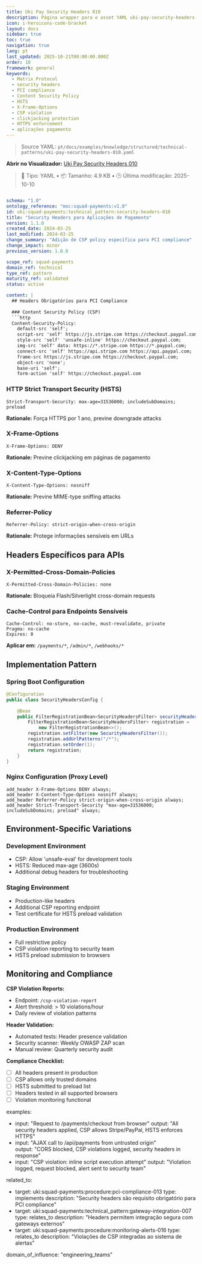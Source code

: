```yaml
---
title: Uki Pay Security Headers 010
description: Página wrapper para o asset YAML uki-pay-security-headers-010.yaml
icon: i-heroicons-code-bracket
layout: docs
sidebar: true
toc: true
navigation: true
lang: pt
last_updated: 2025-10-21T00:00:00.000Z
order: 10
framework: general
keywords:
  - Matrix Protocol
  - security headers
  - PCI compliance
  - Content Security Policy
  - HSTS
  - X-Frame-Options
  - CSP violation
  - clickjacking protection
  - HTTPS enforcement
  - aplicações pagamento
---
```

> Source YAML: `pt/docs/examples/knowledge/structured/technical-patterns/uki-pay-security-headers-010.yaml`

**Abrir no Visualizador:** [Uki Pay Security Headers 010](/pt/docs/viewer?file=/docs/examples/knowledge/structured/technical-patterns/uki-pay-security-headers-010.yaml)

> 📄 Tipo: YAML • 📦 Tamanho: 4.9 KB • 🕒 Última modificação: 2025-10-10



```yaml

schema: "1.0"
ontology_reference: "moc:squad-payments:v1.0"
id: uki:squad-payments:technical_pattern:security-headers-010
title: "Security Headers para Aplicações de Pagamento"
version: 1.1.0
created_date: 2024-03-25
last_modified: 2024-03-25
change_summary: "Adição de CSP policy específica para PCI compliance"
change_impact: minor
previous_version: 1.0.0

scope_ref: squad-payments
domain_ref: technical
type_ref: pattern
maturity_ref: validated
status: active

content: |
  ## Headers Obrigatórios para PCI Compliance
  
  ### Content Security Policy (CSP)
  ```http
  Content-Security-Policy: 
    default-src 'self';
    script-src 'self' https://js.stripe.com https://checkout.paypal.com;
    style-src 'self' 'unsafe-inline' https://checkout.paypal.com;
    img-src 'self' data: https://*.stripe.com https://*.paypal.com;
    connect-src 'self' https://api.stripe.com https://api.paypal.com;
    frame-src https://js.stripe.com https://checkout.paypal.com;
    object-src 'none';
    base-uri 'self';
    form-action 'self' https://checkout.paypal.com
  ```

  
  ### HTTP Strict Transport Security (HSTS)  
  ```http
  Strict-Transport-Security: max-age=31536000; includeSubDomains; preload
  ```

  **Rationale:** Força HTTPS por 1 ano, previne downgrade attacks
  
  ### X-Frame-Options
  ```http
  X-Frame-Options: DENY
  ```

  **Rationale:** Previne clickjacking em páginas de pagamento
  
  ### X-Content-Type-Options
  ```http
  X-Content-Type-Options: nosniff
  ```

  **Rationale:** Previne MIME-type sniffing attacks
  
  ### Referrer-Policy
  ```http
  Referrer-Policy: strict-origin-when-cross-origin
  ```

  **Rationale:** Protege informações sensíveis em URLs
  
  ## Headers Específicos para APIs
  
  ### X-Permitted-Cross-Domain-Policies
  ```http
  X-Permitted-Cross-Domain-Policies: none
  ```

  **Rationale:** Bloqueia Flash/Silverlight cross-domain requests
  
  ### Cache-Control para Endpoints Sensíveis
  ```http
  Cache-Control: no-store, no-cache, must-revalidate, private
  Pragma: no-cache
  Expires: 0
  ```

  **Aplicar em:** `/payments/*`, `/admin/*`, `/webhooks/*`
  
  ## Implementation Pattern
  
  ### Spring Boot Configuration
  ```java
  @Configuration
  public class SecurityHeadersConfig {
      
      @Bean
      public FilterRegistrationBean<SecurityHeadersFilter> securityHeadersFilter() {
          FilterRegistrationBean<SecurityHeadersFilter> registration = 
              new FilterRegistrationBean<>();
          registration.setFilter(new SecurityHeadersFilter());
          registration.addUrlPatterns("/*");
          registration.setOrder(1);
          return registration;
      }
  }
  ```

  
  ### Nginx Configuration (Proxy Level)
  ```nginx
  add_header X-Frame-Options DENY always;
  add_header X-Content-Type-Options nosniff always;
  add_header Referrer-Policy strict-origin-when-cross-origin always;
  add_header Strict-Transport-Security "max-age=31536000; includeSubDomains; preload" always;
  ```

  
  ## Environment-Specific Variations
  
  ### Development Environment
  - CSP: Allow 'unsafe-eval' for development tools
  - HSTS: Reduced max-age (3600s)
  - Additional debug headers for troubleshooting
  
  ### Staging Environment  
  - Production-like headers
  - Additional CSP reporting endpoint
  - Test certificate for HSTS preload validation
  
  ### Production Environment
  - Full restrictive policy
  - CSP violation reporting to security team
  - HSTS preload submission to browsers
  
  ## Monitoring and Compliance
  
  **CSP Violation Reports:**
  - Endpoint: `/csp-violation-report`
  - Alert threshold: > 10 violations/hour
  - Daily review of violation patterns
  
  **Header Validation:**
  - Automated tests: Header presence validation
  - Security scanner: Weekly OWASP ZAP scan
  - Manual review: Quarterly security audit
  
  **Compliance Checklist:**
  - [ ] All headers present in production
  - [ ] CSP allows only trusted domains  
  - [ ] HSTS submitted to preload list
  - [ ] Headers tested in all supported browsers
  - [ ] Violation monitoring functional

examples:
  - input: "Request to /payments/checkout from browser"
    output: "All security headers applied, CSP allows Stripe/PayPal, HSTS enforces HTTPS"
  - input: "AJAX call to /api/payments from untrusted origin"  
    output: "CORS blocked, CSP violations logged, security headers in response"
  - input: "CSP violation: inline script execution attempt"
    output: "Violation logged, request blocked, alert sent to security team"

related_to:
  - target: uki:squad-payments:procedure:pci-compliance-013
    type: implements
    description: "Security headers são requisito obrigatório para PCI compliance"
  - target: uki:squad-payments:technical_pattern:gateway-integration-007
    type: relates_to
    description: "Headers permitem integração segura com gateways externos"
  - target: uki:squad-payments:procedure:monitoring-alerts-016
    type: relates_to
    description: "Violações de CSP integradas ao sistema de alertas"

domain_of_influence: "engineering_teams"

```
